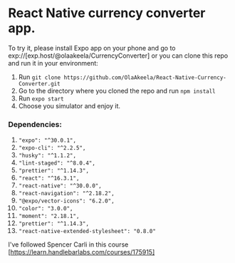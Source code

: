 # React Native currency converter app.

To try it, please install Expo app on your phone and go to exp://[exp.host/@olaakeela/CurrencyConverter]
or you can clone this repo and run it in your environment: 
1. Run `git clone https://github.com/OlaAkeela/React-Native-Currency-Converter.git`
2. Go to the directory where you cloned the repo and run `npm install`
3. Run `expo start`
4. Choose you simulator and enjoy it.

### Dependencies:
1. `"expo": "^30.0.1",`
2. `"expo-cli": "^2.2.5",`
3. `"husky": "^1.1.2",`
4. `"lint-staged": "^8.0.4",`
5. `"prettier": "^1.14.3",`
6. `"react": "^16.3.1",`
7. `"react-native": "^30.0.0",`
8. `"react-navigation": "^2.18.2",`
9. `"@expo/vector-icons": "6.2.0",`
10. `"color": "3.0.0",`
11. `"moment": "2.18.1",`
12. `"prettier": "^1.14.3",`
13. `"react-native-extended-stylesheet": "0.8.0" `
  
  I've followed Spencer Carli in this course [https://learn.handlebarlabs.com/courses/175915]
